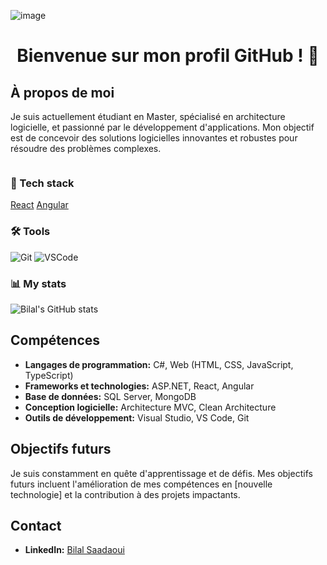 ![image](https://github.com/FoulekSH/FoulekSh/assets/68197485/89287051-5129-4732-b977-69a79f8068b5)<!-- Titre -->
<h1 align="center">Bienvenue sur mon profil GitHub ! 👋</h1>

<!-- À propos de moi -->
## À propos de moi
Je suis actuellement étudiant en Master, spécialisé en architecture logicielle, et passionné par le développement d'applications. Mon objectif est de concevoir des solutions logicielles innovantes et robustes pour résoudre des problèmes complexes.

<!-- Bannière -->
<p align="center">
  <img src="" alt="">
</p>

### 🧰 Tech stack

[React](https://img.shields.io/badge/-React-101010?style=for-the-badge&logo=React&logoColor=white)</a>
[Angular](https://img.shields.io/badge/-Angular-101010?style=for-the-badge&logo=Angular&logoColor=white)</a>

### 🛠️ Tools
![Git](https://img.shields.io/badge/-Git-101010?style=for-the-badge&logo=git&logoColor=white)
![VSCode](https://img.shields.io/badge/-VSCode-101010?style=for-the-badge&logo=visualstudiocode&logoColor=white)



### 📊 My stats
![Bilal's GitHub stats](https://github-readme-stats-sigma-five.vercel.app/api?username=FoulekSH&show_icons=true&theme=prussian)


<!-- Compétences -->
## Compétences
- **Langages de programmation:** C#, Web (HTML, CSS, JavaScript, TypeScript)
- **Frameworks et technologies:** ASP.NET, React, Angular
- **Base de données:** SQL Server, MongoDB
- **Conception logicielle:** Architecture MVC, Clean Architecture
- **Outils de développement:** Visual Studio, VS Code, Git

<!-- Objectifs futurs -->
## Objectifs futurs
Je suis constamment en quête d'apprentissage et de défis. Mes objectifs futurs incluent l'amélioration de mes compétences en [nouvelle technologie] et la contribution à des projets impactants.


<!-- Contact -->
## Contact
- **LinkedIn:** [Bilal Saadaoui](https://www.linkedin.com/in/bilal-saadaoui/)
